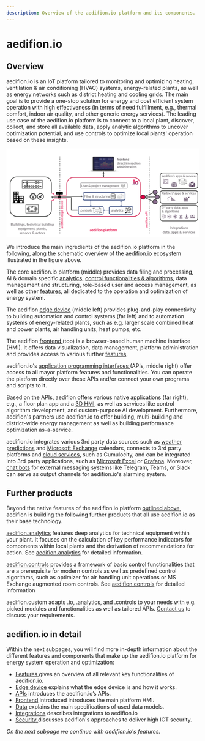 ```yaml
---
description: Overview of the aedifion.io platform and its components.
---
```


# aedifion.io

## Overview

aedifion.io is an IoT platform tailored to monitoring and optimizing heating, ventilation & air conditioning \(HVAC\) systems, energy-related plants, as well as energy networks such as district heating and cooling grids. The main goal is to provide a one-stop solution for energy and cost efficient system operation with high effectiveness \(in terms of need fulfillment, e.g., thermal comfort, indoor air quality, and other generic energy services\). The leading use case of the aedifion.io platform is to connect to a local plant, discover, collect, and store all available data, apply analytic algorithms to uncover optimization potential, and use controls to optimize local plants' operation based on these insights.

![](../.gitbook/assets/aedifion.io_overview.png)

We introduce the main ingredients of the aedifion.io platform in the following, along the schematic overview of the aedifion.io ecosystem illustrated in the figure above. 

The core aedifion.io platform \(middle\) provides data filing and processing, AI & domain specific [analytics](../aedifion.analytics.md), [control functionalities & algorithms](../aedifion.controls.md), data management and structuring, role-based user and access management, as well as other [features](features.md), all dedicated to the operation and optimization of energy system.

The aedifion [edge device](gateway.md) \(middle left\) provides plug-and-play connectivity to building automation and control systems \(far left\) and to automation systems of energy-related plants, such as e.g. larger scale combined heat and power plants, air handling units, heat pumps, etc.

The aedifion [frontend ]()\(top\) is a browser-based human machine interface \(HMI\). It offers data visualization, data management, platform administration and provides access to various further [features](features.md).

aedifion.io's [application programming interfaces ](apis.md)\(APIs, middle right\) offer access to all mayor platform features and functionalities. You can operate the platform directly over these APIs and/or connect your own programs and scripts to it. 

Based on the APIs, aedifion offers various native applications \(far right\), e.g., a floor plan app and a [3D HMI](integrations.md#3d-hmi), as well as services like control algorithm development, and custom-purpose AI development. Furthermore, aedifion's partners use aedifion.io to offer building, multi-building and district-wide energy management as well as building performance optimization as-a-service.

aedifion.io integrates various 3rd party data sources such as [weather predictions](integrations.md#weather-data) and [Microsoft Exchange](integrations.md#microsoft-exchange) calendars, connects to 3rd party platforms and [cloud services](integrations.md#cloud-services), such as Cumulocity, and can be integrated into 3rd party applications, such as [Microsoft Excel](integrations.md#excel) or [Grafana](https://grafana.com/).  Moreover, [chat bots](integrations.md#chatbots) for external messaging systems like Telegram, Teams, or Slack can serve as output channels for aedifion.io's alarming system.

## Further products

Beyond the native features of the aedifion.io platform [outlined above](./#overview), aedifion is building the following further products that all use aedifion.io as their base technology.

[aedifion.analytics](../aedifion.analytics.md) features deep analytics for technical equipment within your plant. It focuses on the calculation of key performance indicators for components within local plants and the derivation of recommendations for action. See [aedifion.analytics](../aedifion.analytics.md) for detailed information.

[aedifion.controls](../aedifion.controls.md) provides a framework of basic control functionalities that are a prerequisite for modern controls as well as predefined control algorithms, such as optimizer for air handling unit operations or MS Exchange augmented room controls. See [aedifion.controls](../aedifion.controls.md) for detailed information

aedifion.custom adapts .io, .analytics, and .controls to your needs with e.g. picked modules and functionalities as well as tailored APIs. [Contact us](../contact.md) to discuss your requirements.

## aedifion.io in detail

Within the next subpages, you will find more in-depth information about the different features and components that make up the aedifion.io platform for energy system operation and optimization:

* [Features ](features.md)gives an overview of all relevant key functionalities of aedifion.io. 
* [Edge device](gateway.md) explains what the edge device is and how it works.
* [APIs](apis.md) introduces the aedifion.io’s APIs. 
* [Frontend]() introduced introduces the main platform HMI.
* [Data](data/) explains the main specifications of used data models.
* [Integrations](integrations.md) describes integrations to aedifion.io
* [Security ](security.md)discusses aedifion's approaches to deliver high ICT security.



_On the next subpage we continue with aedifion.io's features._

